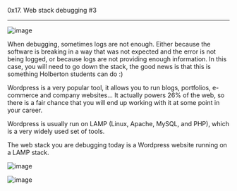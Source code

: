 0x17. Web stack debugging #3
____________________________________
![image](https://github.com/HalimaEla59/alx-system_engineering-devops/assets/86242444/fbfcf4a5-1ff7-4181-91a2-e87dafa5890d)

When debugging, sometimes logs are not enough. Either because the software is breaking in a way that was not expected and the error is not being logged, or because logs are not providing enough information. In this case, you will need to go down the stack, the good news is that this is something Holberton students can do :)

Wordpress is a very popular tool, it allows you to run blogs, portfolios, e-commerce and company websites… It actually powers 26% of the web, so there is a fair chance that you will end up working with it at some point in your career.

Wordpress is usually run on LAMP (Linux, Apache, MySQL, and PHP), which is a very widely used set of tools.

The web stack you are debugging today is a Wordpress website running on a LAMP stack.

![image](https://github.com/HalimaEla59/alx-system_engineering-devops/assets/86242444/c1d112fa-3525-498f-9e96-78157aea716c)

![image](https://github.com/HalimaEla59/alx-system_engineering-devops/assets/86242444/25a621a8-a731-4013-aba4-cff459efc810)
